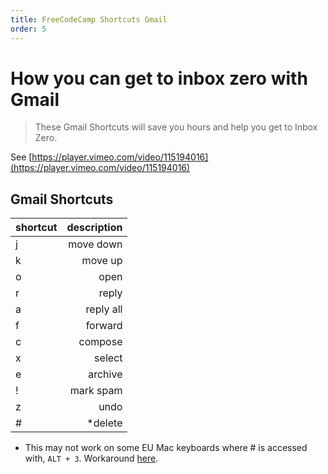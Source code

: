```yaml
---
title: FreeCodeCamp Shortcuts Gmail
order: 5
---
```

# How you can get to inbox zero with Gmail

> These Gmail Shortcuts will save you hours and help you get to Inbox Zero.

See [https://player.vimeo.com/video/115194016](https://player.vimeo.com/video/115194016)

## Gmail Shortcuts

shortcut | description
-------- | ----------:
j        |   move down
k        |     move up
o        |        open
r        |       reply
a        |   reply all
f        |     forward
c        |     compose
x        |      select
e        |     archive
!        |   mark spam
z        |        undo
#        |     *delete

* This may not work on some EU Mac keyboards where # is accessed with, `ALT + 3`. Workaround [here](http://toodlepip.co.uk/2010/blog-2010-09-gmail-delete-key-shortcut-uk-apple-users/).
